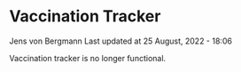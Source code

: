 Vaccination Tracker
================
Jens von Bergmann
Last updated at 25 August, 2022 - 18:06

Vaccination tracker is no longer functional.
